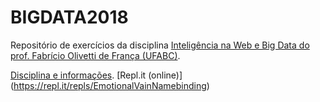 # BIGDATA2018

Repositório de exercícios da disciplina [Inteligência na Web e Big Data do prof. Fabrício Olivetti de França (UFABC)](https://folivetti.github.io/courses/BigData/).

[Disciplina e informações](https://folivetti.github.io/teaching/). [Repl.it (online)] (https://repl.it/repls/EmotionalVainNamebinding)
